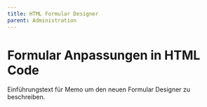 ```yaml
---
title: HTML Formular Designer
parent: Administration
---
```


# Formular Anpassungen in HTML Code

Einführungstext für Memo um den neuen Formular Designer zu beschreiben.
